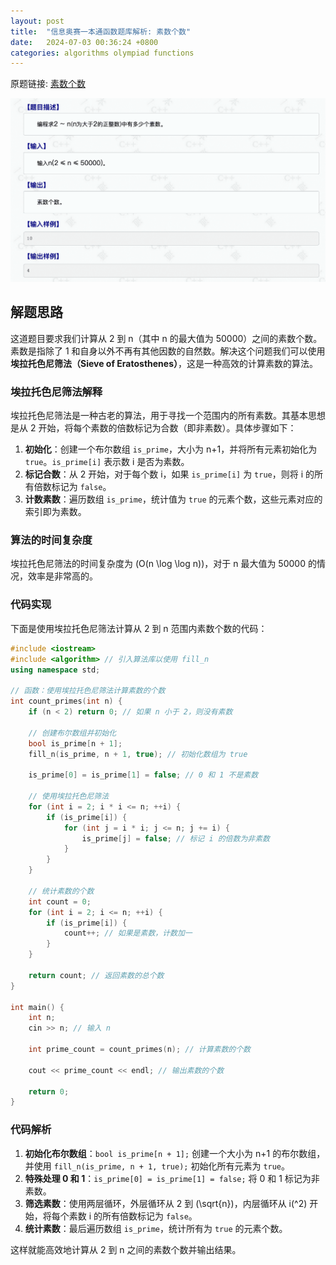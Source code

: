 ```yaml
---
layout: post
title:  "信息奥赛一本通函数题库解析: 素数个数"
date:   2024-07-03 00:36:24 +0800
categories: algorithms olympiad functions
---
```


原题链接: [素数个数](http://ybt.ssoier.cn:8088/problem_show.php?pid=1151)

![](https://raw.githubusercontent.com/jamiesun/images/master/default/qzMvZi.png)

## 解题思路

这道题目要求我们计算从 2 到 n（其中 n 的最大值为 50000）之间的素数个数。素数是指除了 1 和自身以外不再有其他因数的自然数。解决这个问题我们可以使用 **埃拉托色尼筛法（Sieve of Eratosthenes）**，这是一种高效的计算素数的算法。

### 埃拉托色尼筛法解释

埃拉托色尼筛法是一种古老的算法，用于寻找一个范围内的所有素数。其基本思想是从 2 开始，将每个素数的倍数标记为合数（即非素数）。具体步骤如下：

1. **初始化**：创建一个布尔数组 `is_prime`，大小为 n+1，并将所有元素初始化为 `true`。`is_prime[i]` 表示数 i 是否为素数。
2. **标记合数**：从 2 开始，对于每个数 i，如果 `is_prime[i]` 为 `true`，则将 i 的所有倍数标记为 `false`。
3. **计数素数**：遍历数组 `is_prime`，统计值为 `true` 的元素个数，这些元素对应的索引即为素数。

### 算法的时间复杂度

埃拉托色尼筛法的时间复杂度为 \(O(n \log \log n)\)，对于 n 最大值为 50000 的情况，效率是非常高的。

### 代码实现

下面是使用埃拉托色尼筛法计算从 2 到 n 范围内素数个数的代码：

```cpp
#include <iostream>
#include <algorithm> // 引入算法库以使用 fill_n
using namespace std;

// 函数：使用埃拉托色尼筛法计算素数的个数
int count_primes(int n) {
    if (n < 2) return 0; // 如果 n 小于 2，则没有素数

    // 创建布尔数组并初始化
    bool is_prime[n + 1];
    fill_n(is_prime, n + 1, true); // 初始化数组为 true

    is_prime[0] = is_prime[1] = false; // 0 和 1 不是素数

    // 使用埃拉托色尼筛法
    for (int i = 2; i * i <= n; ++i) {
        if (is_prime[i]) {
            for (int j = i * i; j <= n; j += i) {
                is_prime[j] = false; // 标记 i 的倍数为非素数
            }
        }
    }

    // 统计素数的个数
    int count = 0;
    for (int i = 2; i <= n; ++i) {
        if (is_prime[i]) {
            count++; // 如果是素数，计数加一
        }
    }

    return count; // 返回素数的总个数
}

int main() {
    int n;
    cin >> n; // 输入 n

    int prime_count = count_primes(n); // 计算素数的个数

    cout << prime_count << endl; // 输出素数的个数

    return 0;
}
```

### 代码解析

1. **初始化布尔数组**：`bool is_prime[n + 1];` 创建一个大小为 n+1 的布尔数组，并使用 `fill_n(is_prime, n + 1, true);` 初始化所有元素为 `true`。
2. **特殊处理 0 和 1**：`is_prime[0] = is_prime[1] = false;` 将 0 和 1 标记为非素数。
3. **筛选素数**：使用两层循环，外层循环从 2 到 \(\sqrt{n}\)，内层循环从 i\(^2\) 开始，将每个素数 i 的所有倍数标记为 `false`。
4. **统计素数**：最后遍历数组 `is_prime`，统计所有为 `true` 的元素个数。

这样就能高效地计算从 2 到 n 之间的素数个数并输出结果。
